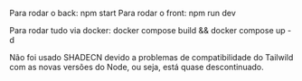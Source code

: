 Para rodar o back: npm start
Para rodar o front: npm run dev

Para rodar tudo via docker: docker compose build && docker compose up -d

Não foi usado SHADECN devido a problemas de compatibilidade do Tailwild com as novas versões do Node, ou seja, está quase descontinuado.
